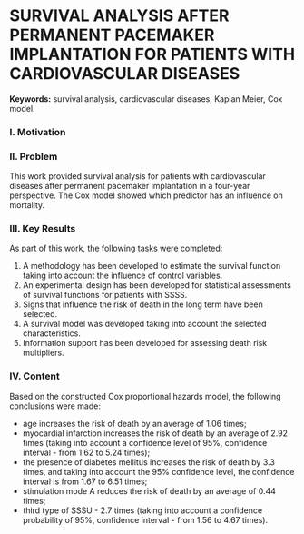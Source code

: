 # SURVIVAL ANALYSIS AFTER PERMANENT PACEMAKER IMPLANTATION FOR PATIENTS WITH CARDIOVASCULAR DISEASES



**Keywords:** survival analysis, cardiovascular diseases, Kaplan Meier, Cox model.


### I. Motivation


### II. Problem
This work provided survival analysis for patients with cardiovascular diseases after permanent pacemaker implantation in a four-year perspective. The Cox model showed which predictor has an influence on mortality.

### III. Key Results 
As part of this work, the following tasks were completed:
1. A methodology has been developed to estimate the survival function taking into account the influence of control variables.
2. An experimental design has been developed for statistical assessments of survival functions for patients with SSSS.
3. Signs that influence the risk of death in the long term have been selected.
4. A survival model was developed taking into account the selected characteristics.
5. Information support has been developed for assessing death risk multipliers.




### IV. Content
Based on the constructed Cox proportional hazards model, the following conclusions were made:
* age increases the risk of death by an average of 1.06 times;
* myocardial infarction increases the risk of death by an average of 2.92 times (taking into account a confidence level of 95%, confidence interval - from 1.62 to 5.24 times);
* the presence of diabetes mellitus increases the risk of death by 3.3 times, and taking into account the 95% confidence level, the confidence interval is from 1.67 to 6.51 times;
* stimulation mode A reduces the risk of death by an average of 0.44 times;
* third type of SSSU - 2.7 times (taking into account a confidence probability of 95%, confidence interval - from 1.56 to 4.67 times).
